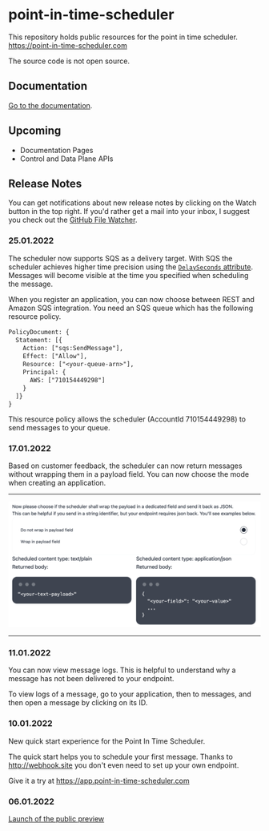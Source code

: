 # point-in-time-scheduler

This repository holds public resources for the point in time scheduler. https://point-in-time-scheduler.com

The source code is not open source.

## Documentation

[Go to the documentation](https://github.com/bahrmichael/point-in-time-scheduler/tree/main/docs).

## Upcoming

- Documentation Pages
- Control and Data Plane APIs

## Release Notes

You can get notifications about new release notes by clicking on the Watch button in the top right. If you'd rather get a mail into your inbox, I suggest you check out the [GitHub File Watcher](https://app.github-file-watcher.com/).

### 25.01.2022

The scheduler now supports SQS as a delivery target. With SQS the scheduler achieves higher time precision using the [`DelaySeconds` attribute](https://docs.aws.amazon.com/AWSSimpleQueueService/latest/SQSDeveloperGuide/sqs-delay-queues.html). Messages will become visible at the time you specified when scheduling the message.

When you register an application, you can now choose between REST and Amazon SQS integration. You need an SQS queue which has the following resource policy.

```
PolicyDocument: {
  Statement: [{
    Action: ["sqs:SendMessage"],
    Effect: ["Allow"],
    Resource: ["<your-queue-arn>"],
    Principal: {
      AWS: ["710154449298"]
    }
  ]}
}
```

This resource policy allows the scheduler (AccountId 710154449298) to send messages to your queue.

### 17.01.2022

Based on customer feedback, the scheduler can now return messages without wrapping them in a payload field. You can now choose the mode when creating an application.

---

![Mode Choice Preview](https://github.com/bahrmichael/point-in-time-scheduler/blob/main/mode-choice-preview.png)

---

### 11.01.2022

You can now view message logs. This is helpful to understand why a message has not been delivered to your endpoint.

To view logs of a message, go to your application, then to messages, and then open a message by clicking on its ID.

### 10.01.2022

New quick start experience for the Point In Time Scheduler.

The quick start helps you to schedule your first message. Thanks to http://webhook.site you don't even need to set up your own endpoint.

Give it a try at https://app.point-in-time-scheduler.com

### 06.01.2022

[Launch of the public preview](https://bahr.dev/2022/01/06/point-in-time-scheduler/)
